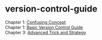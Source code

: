 # version-control-guide

Chapter 1: [Confusing Concept](chapter-1.md)  
Chapter 1: [Basic Version Control Guide](chapter-2.md)  
Chapter 3: [Advanced Trick and Strategy](chapter-3.md)
